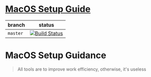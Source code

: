 # [MacOS Setup Guide](https://royjin.gitbook.io/macos-setup/)

| branch | status |
| ------ | ------ |
| `master` | [![Build Status](https://travis-ci.org/Toskajin/MacOSsetup.svg?branch=master)](https://travis-ci.org/Toskajin/MacOSsetup) 

# MacOS Setup Guidance

> All tools are to improve work efficiency, otherwise, it's useless

